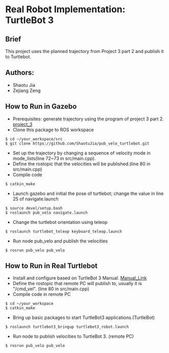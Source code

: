 # Real Robot Implementation: TurtleBot 3
## Brief
This project uses the planned trajectory from Project 3 part 2 and publish it to Turtlebot.
## Authors:
- Shaotu Jia
- Zejiang Zeng

## How to Run in Gazebo
- Prerequisites: generate trajectory using the program of project 3 part 2. [project_3](https://github.com/ShaotuJia/ENPM661_Astar_RRL.git)
- Clone this package to ROS workspace
```
$ cd ~/your_workspace/src
$ git clone https://github.com/ShaotuJia/pub_velo_turtlebot.git
```
- Set up the trajectory by changing a sequence of velocity mode in mode_lists(line 72~73 in src/main.cpp).
- Define the rostopic that the velocities will be published.(line 80 in src/main.cpp) 
- Complie code
```
$ catkin_make
```
- Launch gazebo and initial the pose of turtlebot; change the value in line 25 of navigate.launch
```
$ source devel/setup.bash
$ roslaunch pub_velo navigate.launch
```
- Change the turtlebot orientation using teleop
```
$ roslaunch turtlebot_teleop keyboard_teleop.launch 
```
- Run node pub_velo and publish the velocities
```
$ rosrun pub_velo pub_velo
```
## How to Run in Real Turtlebot
- Install and configure based on TurtleBot 3 Manual. [Manual_Link](http://emanual.robotis.com/docs/en/platform/turtlebot3/overview/)
- Define the rostopic that remote PC will publish to, usually it is "/cmd_vel". (line 80 in src/main.cpp)
- Compile code in remote PC
```
$ cd ~/your_workspace
$ catkin_make
```
- Bring up basic packages to start TurtleBot3 applications.(TurtleBot)
```
$ roslaunch turtlebot3_bringup turtlebot3_robot.launch
```
- Run node to publish velocities to TurtleBot 3. (remote PC)
```
$ rosrun pub_velo pub_velo
```

